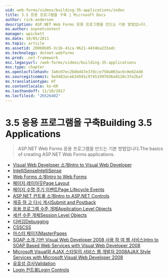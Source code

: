 ```yaml
---
uid: web-forms/videos/building-35-applications/index
title: 3.5 응용 프로그램을 구축 | Microsoft Docs
author: rick-anderson
description: ASP.NET Web Forms 응용 프로그램을 만드는 기본 방법입니다.
ms.author: aspnetcontent
manager: wpickett
ms.date: 10/05/2011
ms.topic: article
ms.assetid: 20060b05-3c1b-41ca-9621-4434ba233adc
ms.technology: dotnet-webforms
ms.prod: .net-framework
msc.legacyurl: /web-forms/videos/building-35-applications
msc.type: chapter
ms.openlocfilehash: 3a0c07ec2b8bd47e37dcce750a003ac6c0e824d8
ms.sourcegitcommit: 9a9483aceb34591c97451997036a9120c3fe2baf
ms.translationtype: HT
ms.contentlocale: ko-KR
ms.lasthandoff: 11/10/2017
ms.locfileid: "26526402"
---
```

<a name="building-35-applications"></a><span data-ttu-id="8ecac-103">3.5 응용 프로그램을 구축</span><span class="sxs-lookup"><span data-stu-id="8ecac-103">Building 3.5 Applications</span></span>
====================
> <span data-ttu-id="8ecac-104">ASP.NET Web Forms 응용 프로그램을 만드는 기본 방법입니다.</span><span class="sxs-lookup"><span data-stu-id="8ecac-104">The basics of creating ASP.NET Web Forms applications.</span></span>


- [<span data-ttu-id="8ecac-105">Visual Web Developer 소개</span><span class="sxs-lookup"><span data-stu-id="8ecac-105">Intro to Visual Web Developer</span></span>](intro-to-visual-web-developer.md)
- [<span data-ttu-id="8ecac-106">IntelliSense</span><span class="sxs-lookup"><span data-stu-id="8ecac-106">IntelliSense</span></span>](intellisense.md)
- [<span data-ttu-id="8ecac-107">Web Forms 소개</span><span class="sxs-lookup"><span data-stu-id="8ecac-107">Intro to Web Forms</span></span>](intro-to-web-forms.md)
- [<span data-ttu-id="8ecac-108">페이지 레이아웃</span><span class="sxs-lookup"><span data-stu-id="8ecac-108">Page Layout</span></span>](page-layout.md)
- [<span data-ttu-id="8ecac-109">페이지 수명 주기 이벤트</span><span class="sxs-lookup"><span data-stu-id="8ecac-109">Page Lifecycle Events</span></span>](page-lifecycle-events.md)
- [<span data-ttu-id="8ecac-110">ASP.NET 컨트롤 소개</span><span class="sxs-lookup"><span data-stu-id="8ecac-110">Intro to ASP.NET Controls</span></span>](intro-to-aspnet-controls.md)
- [<span data-ttu-id="8ecac-111">제출 하 고 다시 게시</span><span class="sxs-lookup"><span data-stu-id="8ecac-111">Submit and Postback</span></span>](submit-and-postback.md)
- [<span data-ttu-id="8ecac-112">응용 프로그램 수준 개체</span><span class="sxs-lookup"><span data-stu-id="8ecac-112">Application Level Objects</span></span>](application-level-objects.md)
- [<span data-ttu-id="8ecac-113">세션 수준 개체</span><span class="sxs-lookup"><span data-stu-id="8ecac-113">Session Level Objects</span></span>](session-level-objects.md)
- [<span data-ttu-id="8ecac-114">디버깅</span><span class="sxs-lookup"><span data-stu-id="8ecac-114">Debugging</span></span>](debugging.md)
- [<span data-ttu-id="8ecac-115">CSS</span><span class="sxs-lookup"><span data-stu-id="8ecac-115">CSS</span></span>](css.md)
- [<span data-ttu-id="8ecac-116">마스터 페이지</span><span class="sxs-lookup"><span data-stu-id="8ecac-116">MasterPages</span></span>](masterpages.md)
- [<span data-ttu-id="8ecac-117">SOAP 소개 기반 Visual Web Developer 2008 사용 하 여 웹 서비스</span><span class="sxs-lookup"><span data-stu-id="8ecac-117">Intro to SOAP Based Web Services with Visual Web Developer 2008</span></span>](an-introduction-to-soap-based-web-services-with-visual-web-developer-2008.md)
- [<span data-ttu-id="8ecac-118">Microsoft Visual와 AJAX 스타일의 서비스 웹 개발자 2008</span><span class="sxs-lookup"><span data-stu-id="8ecac-118">AJAX Style Services with Microsoft Visual Web Developer 2008</span></span>](ajax-style-services-with-microsoft-visual-web-developer-2008.md)
- [<span data-ttu-id="8ecac-119">유효성 검사</span><span class="sxs-lookup"><span data-stu-id="8ecac-119">Validation</span></span>](validation.md)
- [<span data-ttu-id="8ecac-120">Login 컨트롤</span><span class="sxs-lookup"><span data-stu-id="8ecac-120">Login Controls</span></span>](login-controls.md)
